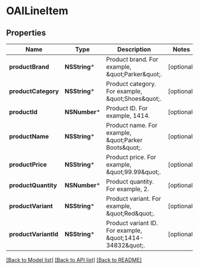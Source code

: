 # OAILineItem

## Properties
Name | Type | Description | Notes
------------ | ------------- | ------------- | -------------
**productBrand** | **NSString*** | Product brand. For example, \&quot;Parker\&quot;. | [optional] 
**productCategory** | **NSString*** | Product category. For example, \&quot;Shoes\&quot;. | [optional] 
**productId** | **NSNumber*** | Product ID. For example, 1414. | [optional] 
**productName** | **NSString*** | Product name. For example, \&quot;Parker Boots\&quot;. | [optional] 
**productPrice** | **NSString*** | Product price. For example, \&quot;99.99\&quot;. | [optional] 
**productQuantity** | **NSNumber*** | Product quantity. For example, 2. | [optional] 
**productVariant** | **NSString*** | Product variant. For example, \&quot;Red\&quot;. | [optional] 
**productVariantId** | **NSString*** | Product variant ID. For example, \&quot;1414-34832\&quot;. | [optional] 

[[Back to Model list]](../README.md#documentation-for-models) [[Back to API list]](../README.md#documentation-for-api-endpoints) [[Back to README]](../README.md)


